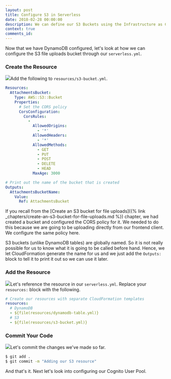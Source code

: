 ```yaml
---
layout: post
title: Configure S3 in Serverless
date: 2018-02-28 00:00:00
description: We can define our S3 Buckets using the Infrastructure as Code pattern by using CloudFormation in our serverless.yml. We are going to set the CORS policy and output the name of the bucket that's created.
context: true
comments_id:
---
```


Now that we have DynamoDB configured, let's look at how we can configure the S3 file uploads bucket through our `serverless.yml`.

### Create the Resource

<img class="code-marker" src="/assets/s.png" />Add the following to `resources/s3-bucket.yml`.

``` yml
Resources:
  AttachmentsBucket:
    Type: AWS::S3::Bucket
    Properties:
      # Set the CORS policy
      CorsConfiguration:
        CorsRules:
          -
            AllowedOrigins:
              - '*'
            AllowedHeaders:
              - '*'
            AllowedMethods:
              - GET
              - PUT
              - POST
              - DELETE
              - HEAD
            MaxAge: 3000

# Print out the name of the bucket that is created
Outputs:
  AttachmentsBucketName:
    Value:
      Ref: AttachmentsBucket
```

If you recall from the [Create an S3 bucket for file uploads]({% link _chapters/create-an-s3-bucket-for-file-uploads.md %}) chapter, we had created a bucket and configured the CORS policy for it. We needed to do this because we are going to be uploading directly from our frontend client. We configure the same policy here.

S3 buckets (unlike DynamoDB tables) are globally named. So it is not really possible for us to know what it is going to be called before hand. Hence, we let CloudFormation generate the name for us and we just add the `Outputs:` block to tell it to print it out so we can use it later.

### Add the Resource

<img class="code-marker" src="/assets/s.png" />Let's reference the resource in our `serverless.yml`. Replace your `resources:` block with the following.

``` yml
# Create our resources with separate CloudFormation templates
resources:
  # DynamoDB
  - ${file(resources/dynamodb-table.yml)}
  # S3
  - ${file(resources/s3-bucket.yml)}
```

### Commit Your Code

<img class="code-marker" src="/assets/s.png" />Let's commit the changes we've made so far.

``` bash
$ git add .
$ git commit -m "Adding our S3 resource"
```

And that's it. Next let's look into configuring our Cognito User Pool.
